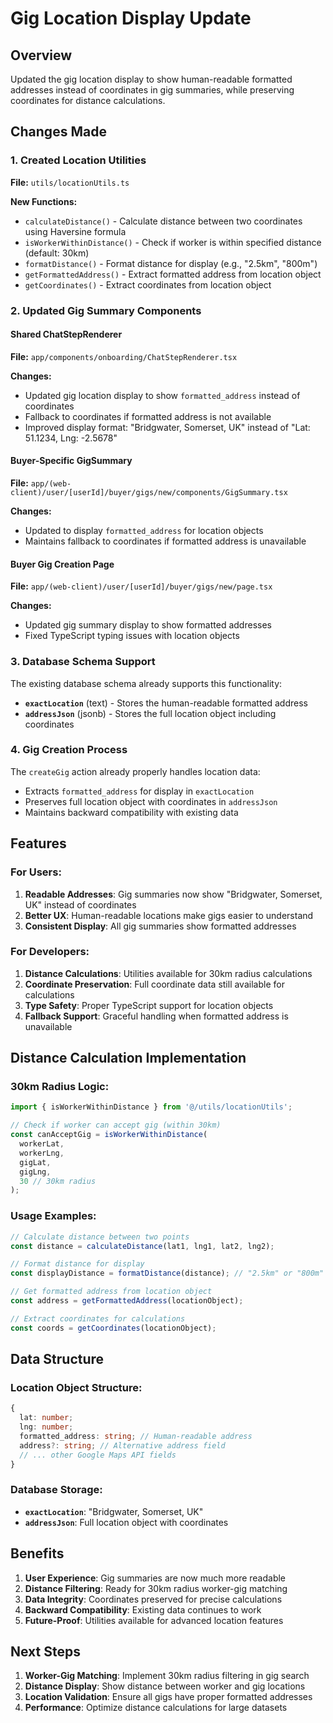 # Gig Location Display Update

## Overview
Updated the gig location display to show human-readable formatted addresses instead of coordinates in gig summaries, while preserving coordinates for distance calculations.

## Changes Made

### 1. Created Location Utilities
**File:** `utils/locationUtils.ts`

**New Functions:**
- `calculateDistance()` - Calculate distance between two coordinates using Haversine formula
- `isWorkerWithinDistance()` - Check if worker is within specified distance (default: 30km)
- `formatDistance()` - Format distance for display (e.g., "2.5km", "800m")
- `getFormattedAddress()` - Extract formatted address from location object
- `getCoordinates()` - Extract coordinates from location object

### 2. Updated Gig Summary Components

#### Shared ChatStepRenderer
**File:** `app/components/onboarding/ChatStepRenderer.tsx`

**Changes:**
- Updated gig location display to show `formatted_address` instead of coordinates
- Fallback to coordinates if formatted address is not available
- Improved display format: "Bridgwater, Somerset, UK" instead of "Lat: 51.1234, Lng: -2.5678"

#### Buyer-Specific GigSummary
**File:** `app/(web-client)/user/[userId]/buyer/gigs/new/components/GigSummary.tsx`

**Changes:**
- Updated to display `formatted_address` for location objects
- Maintains fallback to coordinates if formatted address is unavailable

#### Buyer Gig Creation Page
**File:** `app/(web-client)/user/[userId]/buyer/gigs/new/page.tsx`

**Changes:**
- Updated gig summary display to show formatted addresses
- Fixed TypeScript typing issues with location objects

### 3. Database Schema Support
The existing database schema already supports this functionality:

- **`exactLocation`** (text) - Stores the human-readable formatted address
- **`addressJson`** (jsonb) - Stores the full location object including coordinates

### 4. Gig Creation Process
The `createGig` action already properly handles location data:

- Extracts `formatted_address` for display in `exactLocation`
- Preserves full location object with coordinates in `addressJson`
- Maintains backward compatibility with existing data

## Features

### For Users:
1. **Readable Addresses**: Gig summaries now show "Bridgwater, Somerset, UK" instead of coordinates
2. **Better UX**: Human-readable locations make gigs easier to understand
3. **Consistent Display**: All gig summaries show formatted addresses

### For Developers:
1. **Distance Calculations**: Utilities available for 30km radius calculations
2. **Coordinate Preservation**: Full coordinate data still available for calculations
3. **Type Safety**: Proper TypeScript support for location objects
4. **Fallback Support**: Graceful handling when formatted address is unavailable

## Distance Calculation Implementation

### 30km Radius Logic:
```typescript
import { isWorkerWithinDistance } from '@/utils/locationUtils';

// Check if worker can accept gig (within 30km)
const canAcceptGig = isWorkerWithinDistance(
  workerLat, 
  workerLng, 
  gigLat, 
  gigLng, 
  30 // 30km radius
);
```

### Usage Examples:
```typescript
// Calculate distance between two points
const distance = calculateDistance(lat1, lng1, lat2, lng2);

// Format distance for display
const displayDistance = formatDistance(distance); // "2.5km" or "800m"

// Get formatted address from location object
const address = getFormattedAddress(locationObject);

// Extract coordinates for calculations
const coords = getCoordinates(locationObject);
```

## Data Structure

### Location Object Structure:
```typescript
{
  lat: number;
  lng: number;
  formatted_address: string; // Human-readable address
  address?: string; // Alternative address field
  // ... other Google Maps API fields
}
```

### Database Storage:
- **`exactLocation`**: "Bridgwater, Somerset, UK"
- **`addressJson`**: Full location object with coordinates

## Benefits

1. **User Experience**: Gig summaries are now much more readable
2. **Distance Filtering**: Ready for 30km radius worker-gig matching
3. **Data Integrity**: Coordinates preserved for precise calculations
4. **Backward Compatibility**: Existing data continues to work
5. **Future-Proof**: Utilities available for advanced location features

## Next Steps

1. **Worker-Gig Matching**: Implement 30km radius filtering in gig search
2. **Distance Display**: Show distance between worker and gig locations
3. **Location Validation**: Ensure all gigs have proper formatted addresses
4. **Performance**: Optimize distance calculations for large datasets
